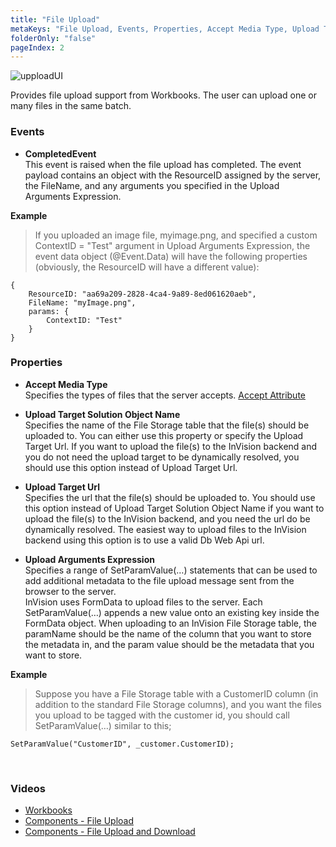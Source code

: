 ```yaml
---
title: "File Upload"
metaKeys: "File Upload, Events, Properties, Accept Media Type, Upload Target Solution Object Name, Upload Target Ur,  Upload Arguments Expression,"
folderOnly: "false"
pageIndex: 2
---
```


![upploadUI](https://profitbasedocs.blob.core.windows.net/images/upploadUI.png)
<br/>



Provides file upload support from Workbooks. The user can upload one or many files in the same batch.

### Events


*	**CompletedEvent**  
This event is raised when the file upload has completed. The event payload contains an object with the ResourceID assigned by the server, the FileName, and any arguments you specified in the Upload Arguments Expression. 


**Example**
>
>If you uploaded an image file, myimage.png, and specified a custom ContextID = "Test" argument in Upload Arguments Expression, the event data object (@Event.Data) will have the following properties (obviously, the ResourceID will have a different value):
>
    {
        ResourceID: "aa69a209-2828-4ca4-9a89-8ed061620aeb", 
        FileName: "myImage.png", 
        params: {
            ContextID: "Test"
        }
    }

### Properties


*	**Accept Media Type**  
Specifies the types of files that the server accepts.  [Accept Attribute](https://www.w3schools.com/tags/att_input_accept.asp)


*	**Upload Target Solution Object Name**  
Specifies the name of the File Storage table that the file(s) should be uploaded to. You can either use this property or specify the Upload Target Url. If you want to upload the file(s) to the InVision backend and you do not need the upload target to be dynamically resolved, you should use this option instead of Upload Target Url.


*	**Upload Target Url**  
Specifies the url that the file(s) should be uploaded to. You should use this option instead of Upload Target Solution Object Name if you want to upload the file(s) to the InVision backend, and you need the url do be dynamically resolved. The easiest way to upload files to the InVision backend using this option is to use a valid Db Web Api url.


*	**Upload Arguments Expression**  
Specifies a range of SetParamValue(…) statements that can be used to add additional metadata to the file upload message sent from the browser to the server.  
InVision uses FormData to upload files to the server. Each SetParamValue(…) appends a new value onto an existing key inside the FormData object.
When uploading to an InVision File Storage table, the paramName should be the name of the column that you want to store the metadata in, and the param value should be the metadata that you want to store.

**Example**
>
>Suppose you have a File Storage table with a CustomerID column (in addition to the standard File Storage columns), and you want the files you upload to be tagged with the customer id, you should call SetParamValue(…) similar to this;
>
```
SetParamValue("CustomerID", _customer.CustomerID);
```

<br/>

### Videos

* [Workbooks](../../../../videos/workbooks.md)
* [Components - File Upload](https://profitbasedocs.blob.core.windows.net/videos/Workbooks%20-%20File%20Upload.mp4)
* [Components - File Upload and Download](https://profitbasedocs.blob.core.windows.net/videos/Workbook%20-%20File%20Upload%20and%20Download.mp4)